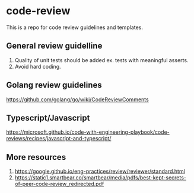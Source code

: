 # code-review
This is a repo for code review guidelines and templates.

## General review guidelline
1. Quality of unit tests should be added ex. tests with meaningful asserts.
2. Avoid hard coding.

## Golang review guidelines
https://github.com/golang/go/wiki/CodeReviewComments

## Typescript/Javascript

https://microsoft.github.io/code-with-engineering-playbook/code-reviews/recipes/javascript-and-typescript/


## More resources

1. https://google.github.io/eng-practices/review/reviewer/standard.html
2. https://static1.smartbear.co/smartbear/media/pdfs/best-kept-secrets-of-peer-code-review_redirected.pdf

